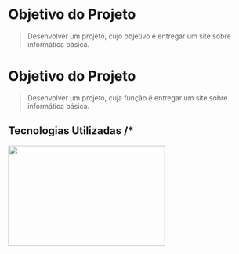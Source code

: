 # **Objetivo do Projeto**

> Desenvolver um projeto, cujo objetivo é entregar um site sobre informática básica.

# **Objetivo do Projeto** 

> Desenvolver um projeto, cuja função é entregar um site sobre informática básica.

## Tecnologias Utilizadas /*
 <img src="https://user-images.githubusercontent.com/30186107/29488525-f55a69d0-84da-11e7-8a39-5476f663b5eb.png" width="320" height="205" />


